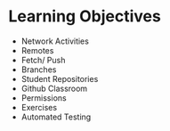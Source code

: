 # Learning Objectives

* Network Activities
* Remotes
* Fetch/ Push
* Branches
* Student Repositories
* Github Classroom
* Permissions
* Exercises
* Automated Testing
